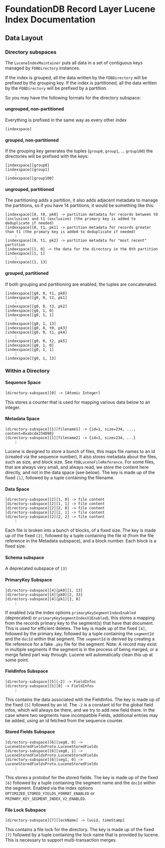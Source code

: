 # FoundationDB Record Layer Lucene Index Documentation

## Data Layout

### Directory subspaces
The `LuceneIndexMaintainer` puts all data in a set of contiguous keys managed by `FDBDirectory` instances.

If the index is grouped, all the data written by the `FDBDirectory` will be prefixed by the grouping key.
If the index is partitioned, all the data written by the `FDBDirectory` will be prefixed by a partition.

So you may have the following formats for the directory subspace:

#### ungrouped, non-partitioned
Everything is prefixed in the same way as every other index
```
[indexspace]
```
#### grouped, non-partitioned
If the grouping key generates the tuples (`group0`, `group1`, ... `group100`) the directories will be prefixed with the keys:
```
[indexspace][group0]
[indexspace][group1]
    ⋮
[indexspace][group100]

```

#### ungrouped, partitioned
The partitioning adds a partition, it also adds adjacent metadata to manage the partitions, so if you have 14 partitions,
it would be something like this:
```
[indexspace][0, t0, pk0] -> partition metadata for records between t0 (inclusive) and t1 (exclusive) (the primary key is added to deduplicate if needed)
[indexspace][0, t1, pk1] -> partition metadata for records greater than t1 (the primary key is added to deduplicate if needed)
    ⋮
[indexspace][0, t1, pk2] -> partition metadata for "most recent" partition
[indexspace][1, 0] -> the data for the directory in the 0th partition 
[indexspace][1, 1]
    ⋮
[indexspace][1, 13]
```

#### grouped, partitioned
If both grouping and partitioning are enabled, the tuples are concatenated.
```
[indexspace][g0, 0, t1, pk0]
[indexspace][g0, 0, t2, pk1]
    ⋮
[indexspace][g0, 0, t3, pk2]
[indexspace][g0, 1, 0]
[indexspace][g0, 1, 1]
    ⋮
[indexspace][g0, 1, 13]
[indexspace][g0, 0, t0, pk3]
[indexspace][g0, 0, t1, pk4]
    ⋮
[indexspace][g0, 0, t2, pk5]
[indexspace][g0, 1, 0]
[indexspace][g0, 1, 1]
    ⋮
[indexspace][g0, 1, 13]
```

### Within a Directory


#### Sequence Space
```
[directory-subspace][0] -> [Atomic Integer]
```
This stores a counter that is used for mapping various data below to an integer.

#### Metadata Space
```
[directory-subspace][1][filename1] -> {id=1, size=234, ..., content=0xabcde234098}
[directory-subspace][1][filename2] -> {id=1, size=234, ...}
    ⋮
```
Lucene is designed to store a bunch of files, this maps file names to an id (created via the sequence number), 
It also stores metadata about the files, such as size, and block size. See `FDBLuceneFileReference`.
For some files, that are always very small, and always read, we store the content here directly, and not in the data 
space (see below).
The key is made up of the fixed `[1]`, followed by a tuple containing the filename.

#### Data Space
```
[directory-subspace][2][1, 0] -> file content
[directory-subspace][2][1, 1] -> file content
[directory-subspace][2][2, 0] -> file content
[directory-subspace][2][2, 1] -> file content
[directory-subspace][2][2, 2] -> file content
    ⋮
```
Each file is broken into a bunch of blocks, of a fixed size.
The key is made up of the fixed `[2]`, followed by a tuple containing the file id (from the file reference in the
Metadata subspace), and a block number. Each block is a fixed  size.

#### Schema subspace
A deprecated subspace of `[3]`

#### PrimaryKey Subspace
```
[directory-subspace][4][pk0][1, 13]
[directory-subspace][4][pk0][2, 33]
[directory-subspace][4][pk1][1, 8]
    ⋮
```
If enabled (via the index options `primaryKeySegmentIndexEnabled` (deprecated) or `primaryKeySegmentIndexV2Enabled`), this stores a
mapping from the records primary key to the segment(s) that have that document. This is used for efficient deletes.
The key is made up of the fixed `[4]`, followed by the primary key, followed by a tuple containing the `segmentId` and
the `docId` within that segment.
The `segmentId` is derived by creating a file reference for a fake `.pky` file for the segment.
Note: A record may exist in multiple segments if the segment is in the process of being merged, or a merge failed part
way through. Lucene will automatically clean this up at some point.

#### FieldInfos Subspace
```
[directory-subspace][5][-2] -> FieldInfos
[directory-subspace][5][8] -> FieldInfos
    ⋮
```
This contains the data associated with the FieldInfos. The key is made up of the fixed `[5]` followed by an id.
The `-2` is a constant id for the global field infos, which will always be there, and we try to add new field there.
In the case where two segments have incompatible Fields, additional entries may be added, using an id fetched from the
sequence counter.

#### Stored Fields Subspace
```
[directory-subspace][6][seg0, 0] -> LuceneStoredFieldsProto.LuceneStoredFields
[directory-subspace][6][seg0, 1] -> LuceneStoredFieldsProto.LuceneStoredFields
[directory-subspace][6][seg1, 0] -> LuceneStoredFieldsProto.LuceneStoredFields
    ⋮
```
This stores a protobuf for the stored fields. The key is made up of the fixed `[6]` followed by a tuple containing the
segment name and the `docId` within the segment.
Enabled via the index options `OPTIMIZED_STORED_FIELDS_FORMAT_ENABLED` or `PRIMARY_KEY_SEGMENT_INDEX_V2_ENABLED`.

#### File Lock Subspace
```
[directory-subspace][7][lockName] -> [uuid, timeStamp]
```
This contains a file lock for the directory. The key is made up of the fixed `[7]` followed by a tuple containing the
lock name that is provided by lucene. This is necessary to support multi-transaction merges.
